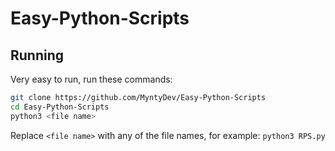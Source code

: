 # Easy-Python-Scripts

## Running

Very easy to run, run these commands:

```bash 
git clone https://github.com/MyntyDev/Easy-Python-Scripts 
cd Easy-Python-Scripts 
python3 <file name>
``` 

Replace `<file name>` with any of the file names, for example: ``python3 RPS.py`` 